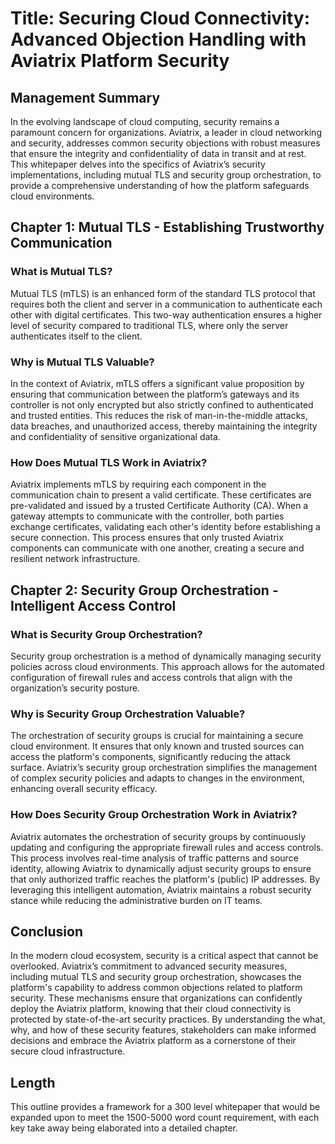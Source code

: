 # Title: Securing Cloud Connectivity: Advanced Objection Handling with Aviatrix Platform Security

## Management Summary
In the evolving landscape of cloud computing, security remains a paramount concern for organizations. Aviatrix, a leader in cloud networking and security, addresses common security objections with robust measures that ensure the integrity and confidentiality of data in transit and at rest. This whitepaper delves into the specifics of Aviatrix’s security implementations, including mutual TLS and security group orchestration, to provide a comprehensive understanding of how the platform safeguards cloud environments.

## Chapter 1: Mutual TLS - Establishing Trustworthy Communication

### What is Mutual TLS?
Mutual TLS (mTLS) is an enhanced form of the standard TLS protocol that requires both the client and server in a communication to authenticate each other with digital certificates. This two-way authentication ensures a higher level of security compared to traditional TLS, where only the server authenticates itself to the client.

### Why is Mutual TLS Valuable?
In the context of Aviatrix, mTLS offers a significant value proposition by ensuring that communication between the platform’s gateways and its controller is not only encrypted but also strictly confined to authenticated and trusted entities. This reduces the risk of man-in-the-middle attacks, data breaches, and unauthorized access, thereby maintaining the integrity and confidentiality of sensitive organizational data.

### How Does Mutual TLS Work in Aviatrix?
Aviatrix implements mTLS by requiring each component in the communication chain to present a valid certificate. These certificates are pre-validated and issued by a trusted Certificate Authority (CA). When a gateway attempts to communicate with the controller, both parties exchange certificates, validating each other's identity before establishing a secure connection. This process ensures that only trusted Aviatrix components can communicate with one another, creating a secure and resilient network infrastructure.

## Chapter 2: Security Group Orchestration - Intelligent Access Control

### What is Security Group Orchestration?
Security group orchestration is a method of dynamically managing security policies across cloud environments. This approach allows for the automated configuration of firewall rules and access controls that align with the organization’s security posture.

### Why is Security Group Orchestration Valuable?
The orchestration of security groups is crucial for maintaining a secure cloud environment. It ensures that only known and trusted sources can access the platform's components, significantly reducing the attack surface. Aviatrix’s security group orchestration simplifies the management of complex security policies and adapts to changes in the environment, enhancing overall security efficacy.

### How Does Security Group Orchestration Work in Aviatrix?
Aviatrix automates the orchestration of security groups by continuously updating and configuring the appropriate firewall rules and access controls. This process involves real-time analysis of traffic patterns and source identity, allowing Aviatrix to dynamically adjust security groups to ensure that only authorized traffic reaches the platform's (public) IP addresses. By leveraging this intelligent automation, Aviatrix maintains a robust security stance while reducing the administrative burden on IT teams.

## Conclusion
In the modern cloud ecosystem, security is a critical aspect that cannot be overlooked. Aviatrix’s commitment to advanced security measures, including mutual TLS and security group orchestration, showcases the platform's capability to address common objections related to platform security. These mechanisms ensure that organizations can confidently deploy the Aviatrix platform, knowing that their cloud connectivity is protected by state-of-the-art security practices. By understanding the what, why, and how of these security features, stakeholders can make informed decisions and embrace the Aviatrix platform as a cornerstone of their secure cloud infrastructure.

## Length
This outline provides a framework for a 300 level whitepaper that would be expanded upon to meet the 1500-5000 word count requirement, with each key take away being elaborated into a detailed chapter.